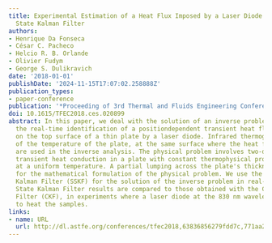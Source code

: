 ```yaml
---
title: Experimental Estimation of a Heat Flux Imposed by a Laser Diode with the Steady
  State Kalman Filter
authors:
- Henrique Da Fonseca
- César C. Pacheco
- Helcio R. B. Orlande
- Olivier Fudym
- George S. Dulikravich
date: '2018-01-01'
publishDate: '2024-11-15T17:07:02.258888Z'
publication_types:
- paper-conference
publication: '*Proceeding of 3rd Thermal and Fluids Engineering Conference (TFEC)*'
doi: 10.1615/TFEC2018.ces.020899
abstract: In this paper, we deal with the solution of an inverse problem involving
  the real-time identification of a positiondependent transient heat flux, imposed
  on the top surface of a thin plate by a laser diode. Infrared thermography measurements
  of the temperature of the plate, at the same surface where the heat flux is imposed,
  are used in the inverse analysis. The physical problem involves two-dimensional
  transient heat conduction in a plate with constant thermophysical properties, initially
  at a uniform temperature. A partial lumping across the plate's thickness is used
  for the mathematical formulation of the physical problem. We use the Steady State
  Kalman Filter (SSKF) for the solution of the inverse problem in real-time. The Steady
  State Kalman Filter results are compared to those obtained with the Classical Kalman
  Filter (CKF), in experiments where a laser diode at the 830 nm wavelength is used
  to heat the samples.
links:
- name: URL
  url: http://dl.astfe.org/conferences/tfec2018,63836856279fdd7c,771aa27a39b0b8a2.html
---
```

